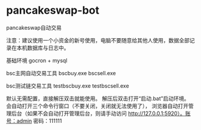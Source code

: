 # pancakeswap-bot

pancakeswap自动交易

注意：建议使用一个小资金的新号使用，电脑不要随意给其他人使用，数据全部记录在本机数据库与日志中。

基础环境 gocron + mysql

bsc主网自动交易工具
bscbuy.exe
bscsell.exe

bsc测试链交易工具
testbscbuy.exe
testbscsell.exe


默认无需配置，直接解压双击就能使用。
解压后双击打开“启动.bat”启动环境。
会自动打开三个命令行窗口（不要关闭，关闭就无法使用了），
浏览器自动打开管理后台（如果不会自动打开管理后台，则请手动访问 http://127.0.0.1:5920）。账号：admin 密码：111111
